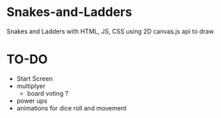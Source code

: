 # Snakes-and-Ladders

Snakes and Ladders with HTML, JS, CSS
using 2D canvas.js api to draw

# TO-DO

- Start Screen
- multiplyer
  - board voting ?
- power ups
- animations for dice roll and movement
